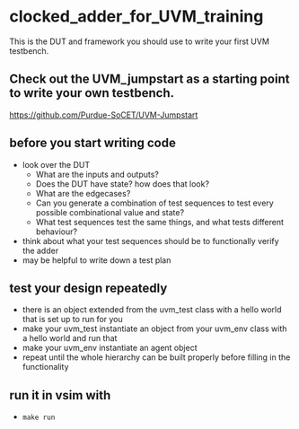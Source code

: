 # clocked_adder_for_UVM_training
This is the DUT and framework you should use to write your first UVM testbench.

## Check out the UVM_jumpstart as a starting point to write your own testbench.
https://github.com/Purdue-SoCET/UVM-Jumpstart

## before you start writing code
- look over the DUT
  - What are the inputs and outputs?
  - Does the DUT have state? how does that look?
  - What are the edgecases?
  - Can you generate a combination of test sequences to test every possible combinational value and state?
  - What test sequences test the same things, and what tests different behaviour?
- think about what your test sequences should be to functionally verify the adder
- may be helpful to write down a test plan

## test your design repeatedly
- there is an object extended from the uvm_test class with a hello world that is set up to run for you
- make your uvm_test instantiate an object from your uvm_env class with a hello world and run that
- make your uvm_env instantiate an agent object
- repeat until the whole hierarchy can be built properly before filling in the functionality

## run it in vsim with 
- `make run`
